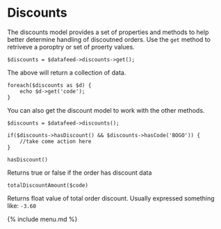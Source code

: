 # Discounts

The discounts model provides a set of properties and methods to help better determine handling of discoutned orders.
Use the `get` method to retriveve a poroptry or set of proerty values.

```
$discounts = $datafeed->discounts->get();
```
The above will return a collection of data.

```
foreach($discounts as $d) {
    echo $d->get('code');
}
```

You can also get the discount model to work with the other methods.
```
$discounts = $datafeed->discounts();

if($discounts->hasDiscount() && $discounts->hasCode('BOGO')) {
    //take come action here
}

```

```
hasDiscount()
```
Returns true or false if the order has discount data

```
totalDiscountAmount($code)
```
Returns float value of total order discount. Usually expressed something like: `-3.60`

{% include menu.md %}
